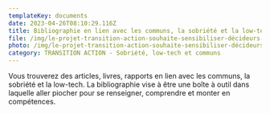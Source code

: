 ```yaml
---
templateKey: documents
date: 2023-04-26T08:10:29.116Z
title: Bibliographie en lien avec les communs, la sobriété et la low-tech - avril 2023
file: /img/le-projet-transition-action-souhaite-sensibiliser-décideurs-et-responsables-politiques-et-territoriaux-à-trois-thèmes-les-low-tech-la-sobriété-et-les-communs-afin-de-pouvoir-accompagner-les-te.pdf
photo: /img/le-projet-transition-action-souhaite-sensibiliser-décideurs-et-responsables-politiques-et-territoriaux-à-trois-thèmes-les-low-tech-la-sobriété-et-les-communs-afin-de-pouvoir-accompagner-les-territoires-qui-le-so-2.jpg
category: TRANSITION ACTION - Sobriété, low-tech et communs
---
```

Vous trouverez des articles, livres, rapports en lien avec les communs, la sobriété et la low-tech. La bibliographie vise à être une boîte à outil dans laquelle aller piocher pour se renseigner, comprendre et monter en compétences.